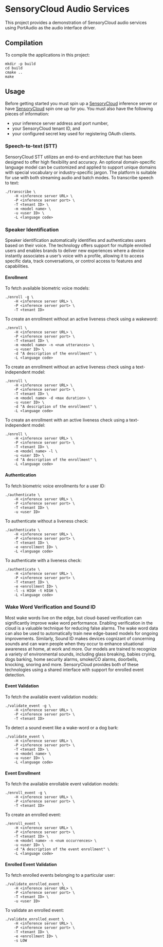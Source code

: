 # SensoryCloud Audio Services

This project provides a demonstration of SensoryCloud audio services using
PortAudio as the audio interface driver.

## Compilation

To compile the applications in this project:

```shell
mkdir -p build
cd build
cmake ..
make
```

## Usage

Before getting started you must spin up a [SensoryCloud][sensory-cloud]
inference server or have [SensoryCloud][sensory-cloud] spin one up for you. You
must also have the following pieces of information:

-   your inference server address and port number,
-   your SensoryCloud tenant ID, and
-   your configured secret key used for registering OAuth clients.

[sensory-cloud]: https://sensorycloud.ai/

### Speech-to-text (STT)

SensoryCloud STT utilizes an end-to-end architecture that has been designed to
offer high flexibility and accuracy. An optional domain-specific language model
can be customized and applied to support unique domains with special vocabulary
or industry-specific jargon. The platform is suitable for use with both
streaming audio and batch modes. To transcribe speech to text:

```shell
./transcribe \
    -H <inference server URL> \
    -P <inference server port> \
    -T <tenant ID> \
    -m <model name> \
    -u <user ID> \
    -L <language code>
```

<!-- ### Text-to-speech (TTS)

SensoryCloud TTS is based on a combination of end-to-end models and neural
vocoders. The end result is perfectly human sounding sythesized speech that
also runs significantly faster than real-time to minimize synthesis delay.
To synthesize speech from text:

```shell
./synthesize \
    -H <inference server URL> \
    -P <inference server port> \
    -T <tenant ID> \
    -m <model name> \
    -u <user ID> \
    -L <language code>
    -t "Hello, World!"
``` -->

### Speaker Identification

Speaker identification automatically identifies and authenticates users based
on their voice. The technology offers support for multiple enrolled users and
enables brands to deliver new experiences where a device instantly associates a
user’s voice with a profile, allowing it to access specific data, track
conversations, or control access to features and capabilities.

#### Enrollment

To fetch available biometric voice models:

```shell
./enroll -g \
    -H <inference server URL> \
    -P <inference server port> \
    -T <tenant ID>
```

To create an enrollment without an active liveness check using a wakeword:

```shell
./enroll \
    -H <inference server URL> \
    -P <inference server port> \
    -T <tenant ID> \
    -m <model name> -n <num utterances> \
    -u <user ID> \
    -d "A description of the enrollment" \
    -L <language code>
```

To create an enrollment without an active liveness check using a
text-independent model:

```shell
./enroll \
    -H <inference server URL> \
    -P <inference server port> \
    -T <tenant ID> \
    -m <model name> -d <max duration> \
    -u <user ID> \
    -d "A description of the enrollment" \
    -L <language code>
```

To create an enrollment with an active liveness check using a text-independent
model:

```shell
./enroll \
    -H <inference server URL> \
    -P <inference server port> \
    -T <tenant ID> \
    -m <model name> -l \
    -u <user ID> \
    -d "A description of the enrollment" \
    -L <language code>
```

#### Authentication

To fetch biometric voice enrollments for a user ID:

```shell
./authenticate \
    -H <inference server URL> \
    -P <inference server port> \
    -T <tenant ID> \
    -u <user ID>
```

To authenticate without a liveness check:

```shell
./authenticate \
    -H <inference server URL> \
    -P <inference server port> \
    -T <tenant ID> \
    -e <enrollment ID> \
    -L <language code>
```

To authenticate with a liveness check:

```shell
./authenticate \
    -H <inference server URL> \
    -P <inference server port> \
    -T <tenant ID> \
    -e <enrollment ID> \
    -l -s HIGH -t HIGH \
    -L <language code>
```

### Wake Word Verification and Sound ID

Most wake words live on the edge, but cloud-based verification can
significantly improve wake word performance. Enabling verification in the cloud
is a valuable technique for reducing false alarms. The wake word data can also
be used to automatically train new edge-based models for ongoing improvements.
Similarly, Sound ID makes devices cognizant of concerning sounds and can warn
people when they occur to enhance situational awareness at home, at work and
more. Our models are trained to recognize a variety of environmental sounds,
including glass breaking, babies crying, dogs barking, home security alarms,
smoke/CO alarms, doorbells, knocking, snoring and more. SensoryCloud provides
both of these technologies using a shared interface with support for enrolled
event detection.

#### Event Validation

To fetch the available event validation models:

```shell
./validate_event -g \
    -H <inference server URL> \
    -P <inference server port> \
    -T <tenant ID>
```

To detect a sound event like a wake-word or a dog bark:

```shell
./validate_event \
    -H <inference server URL> \
    -P <inference server port> \
    -T <tenant ID> \
    -m <model name> \
    -u <user ID> \
    -L <language code>
```

#### Event Enrollment

To fetch the available enrollable event validation models:

```shell
./enroll_event -g \
    -H <inference server URL> \
    -P <inference server port> \
    -T <tenant ID>
```

To create an enrolled event:

```shell
./enroll_event \
    -H <inference server URL> \
    -P <inference server port> \
    -T <tenant ID> \
    -m <model name> -n <num occurrences> \
    -u <user ID> \
    -d "A description of the event enrollment" \
    -L <language code>
```

#### Enrolled Event Validation

To fetch enrolled events belonging to a particular user:

```shell
./validate_enrolled_event \
    -H <inference server URL> \
    -P <inference server port> \
    -T <tenant ID> \
    -u <user ID>
```

To validate an enrolled event:

```shell
./validate_enrolled_event \
    -H <inference server URL> \
    -P <inference server port> \
    -T <tenant ID> \
    -e <enrollment ID> \
    -s LOW
```
